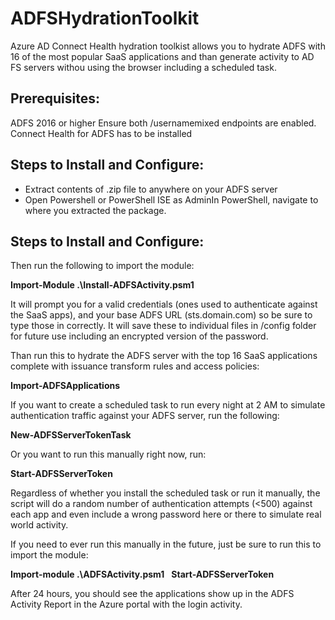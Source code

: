 # ADFSHydrationToolkit
Azure AD Connect Health hydration toolkist allows you to hydrate ADFS with 16 of the most popular SaaS applications and than generate activity to AD FS servers withou using the browser including a scheduled task.

## Prerequisites:
ADFS 2016 or higher
Ensure both /usernamemixed endpoints are enabled.
Connect Health for ADFS has to be installed

## Steps to Install and Configure:

 - Extract contents of .zip file to anywhere on your ADFS server
 - Open Powershell or PowerShell ISE as AdminIn PowerShell, navigate to where you extracted the package. 


## Steps to Install and Configure:
Then run the following to import the module:

**Import-Module .\Install-ADFSActivity.psm1**

It will prompt you for a valid credentials (ones used to authenticate against the SaaS apps), and your base ADFS URL (sts.domain.com) so be sure to type those in correctly. It will save these to individual files in /config folder for future use including an encrypted version of the password. 

Than run this to hydrate the ADFS server with the top 16 SaaS applications complete with issuance transform rules and access policies:       

**Import-ADFSApplications**

If you want to create a scheduled task to run every night at 2 AM to simulate authentication traffic against your ADFS server, run the following:

**New-ADFSServerTokenTask**

Or you want to run this manually right now, run:

**Start-ADFSServerToken**

Regardless of whether you install the scheduled task or run it manually, the script will do a random number of authentication attempts (<500) against each app and even include a wrong password here or there to simulate real world activity. 

If you need to ever run this manually in the future, just be sure to run this to import the module:

**Import-module .\ADFSActivity.psm1** 
**Start-ADFSServerToken**

After 24 hours, you should see the applications show up in the ADFS Activity Report in the Azure portal with the login activity.

